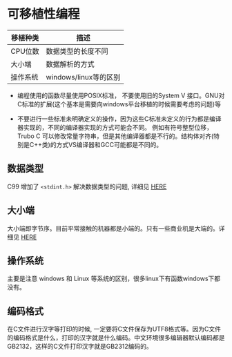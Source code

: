 # 可移植性编程



| 移植种类  | 描述                |
| ----- | ----------------- |
| CPU位数 | 数据类型的长度不同         |
| 大小端   | 数据解析的方式           |
| 操作系统  | windows/linux等的区别 |

- 编程使用的函数尽量使用POSIX标准， 不要使用旧的System V 接口。GNU对C标准的扩展(这个基本是需要向windows平台移植的时候需要考虑的问题)等

- 不要进行一些标准未明确定义的操作，因为这些C标准未定义的行为都是编译器实现的，不同的编译器实现的方式可能会不同。 例如有符号整型位移，Trubo C 可以修改常量字符串，但是其他编译器都是不行的。结构体对齐(特别是C++类)的方式VS编译器和GCC可能都是不同的。

## 数据类型

C99 增加了 `<stdint.h>` 解决数据类型的问题, 详细见 [HERE](linux_c_programming/base/integer_range.md)



## 大小端

大小端即字节序。目前平常接触的机器都是小端的。只有一些商业机是大端的。详细见 [HERE](linux_c_programming/base/endian.md)



## 操作系统

主要是注意 windows 和  Linux 等系统的区别，很多linux下有函数windows下都没有。



## 编码格式

在C文件进行汉字等打印的时候, 一定要将C文件保存为UTF8格式等。因为C文件的编码格式是什么，打印的汉字就是什么编码。中文环境很多编辑器默认编码都是GB2132，这样的C文件打印汉字就是GB2312编码的。
